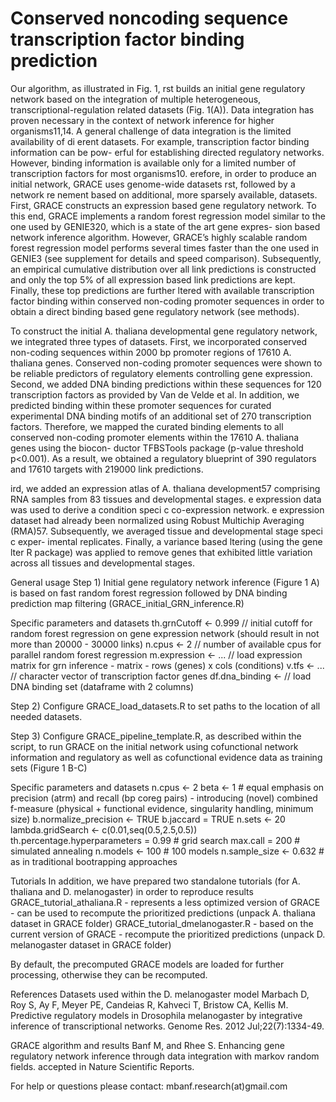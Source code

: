 # Conserved noncoding sequence transcription factor binding prediction


Our algorithm, as illustrated in Fig. 1,  rst builds an initial gene regulatory network based on the integration of multiple heterogeneous, transcriptional-regulation related datasets (Fig. 1(A)). Data integration has proven necessary in the context of network inference for higher organisms11,14. A general challenge of data integration is the limited availability of di erent datasets. For example, transcription factor binding information can be pow- erful for establishing directed regulatory networks. However, binding information is available only for a limited number of transcription factors for most organisms10.  erefore, in order to produce an initial network, GRACE uses genome-wide datasets  rst, followed by a network re nement based on additional, more sparsely available, datasets. First, GRACE constructs an expression based gene regulatory network. To this end, GRACE implements a random forest regression model similar to the one used by GENIE320, which is a state of the art gene expres- sion based network inference algorithm. However, GRACE’s highly scalable random forest regression model performs several times faster than the one used in GENIE3 (see supplement for details and speed comparison). Subsequently, an empirical cumulative distribution over all link predictions is constructed and only the top 5% of all expression based link predictions are kept. Finally, these top predictions are further  ltered with available transcription factor binding within conserved non-coding promoter sequences in order to obtain a direct binding based gene regulatory network (see methods).

To construct the initial A. thaliana developmental gene regulatory network, we integrated three types of datasets. 
First, we incorporated conserved non-coding sequences within 2000 bp promoter regions of 17610 A. thaliana genes. 
Conserved non-coding promoter sequences were shown to be reliable predictors of regulatory elements controlling gene expression. 
Second, we added DNA binding predictions within these sequences for 120 transcription factors as provided by Van de Velde et al. 
In addition, we predicted binding within these promoter sequences for curated experimental DNA binding motifs of an additional set of 270 transcription factors. 
Therefore, we mapped the curated binding elements to all conserved non-coding promoter elements within the 17610 A. thaliana genes using the biocon- ductor TFBSTools package (p-value threshold p<0.001). 
As a result, we obtained a regulatory blueprint of 390 regulators and 17610 targets with 219000 link predictions. 


ird, we added an expression atlas of A. thaliana development57 comprising RNA samples from 83 tissues and developmental stages.  e expression data was used to derive a condition speci c co-expression network.  e expression dataset had already been normalized using Robust Multichip Averaging (RMA)57. Subsequently, we averaged tissue and developmental stage speci c exper- imental replicates. Finally, a variance based  ltering (using the gene lter R package) was applied to remove genes that exhibited little variation across all tissues and developmental stages.


General usage 
Step 1) Initial gene regulatory network inference (Figure 1 A) is based on fast random forest regression followed by DNA binding prediction map filtering (GRACE_initial_GRN_inference.R) 

Specific parameters and datasets 
th.grnCutoff <- 0.999 // initial cutoff for random forest regression on gene expression network (should result in not more than 20000 - 30000 links) 
n.cpus <- 2 // number of available cpus for parallel random forest regression 
m.expression <- ... // load expression matrix for grn inference - matrix - rows (genes) x cols (conditions) 
v.tfs <- ... // character vector of transcription factor genes 
df.dna_binding <- // load DNA binding set (dataframe with 2 columns) 

Step 2) Configure GRACE_load_datasets.R to set paths to the location of all needed datasets.


Step 3) Configure GRACE_pipeline_template.R, as described within the script, to run GRACE on the initial network using cofunctional network information and regulatory as well as cofunctional evidence data as training sets (Figure 1 B-C)

Specific parameters and datasets 
n.cpus <- 2 
beta <- 1 # equal emphasis on precision (atrm) and recall (bp coreg pairs) - introducing (novel) combined f-measure (physical + functional evidence, singularity handling, minimum size) 
b.normalize_precision <- TRUE 
b.jaccard = TRUE 
n.sets <- 20 
lambda.gridSearch <- c(0.01,seq(0.5,2.5,0.5)) 
th.percentage.hyperparameters = 0.99 # grid search 
max.call = 200 # simulated annealing 
n.models <- 100 # 100 models 
n.sample_size <- 0.632 # as in traditional bootrapping approaches 

Tutorials
In addition, we have prepared two standalone tutorials (for A. thaliana and D. melanogaster) in order to reproduce results 
GRACE_tutorial_athaliana.R - represents a less optimized version of GRACE - can be used to recompute the prioritized predictions (unpack A. thaliana dataset in GRACE folder) 
GRACE_tutorial_dmelanogaster.R - based on the current version of GRACE - recompute the prioritized predictions (unpack D. melanogaster dataset in GRACE folder) 

By default, the precomputed GRACE models are loaded for further processing, otherwise they can be recomputed. 

References
Datasets used within the D. melanogaster model
Marbach D, Roy S, Ay F, Meyer PE, Candeias R, Kahveci T, Bristow CA, Kellis M. Predictive regulatory models in Drosophila melanogaster by integrative inference of transcriptional networks. Genome Res. 2012 Jul;22(7):1334-49. 

GRACE algorithm and results
Banf M, and Rhee S. Enhancing gene regulatory network inference through data integration with markov random fields. accepted in Nature Scientific Reports.


For help or questions please contact: 
mbanf.research(at)gmail.com

